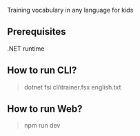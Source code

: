 Training vocabulary in any language for kids

## Prerequisites

.NET runtime

## How to run CLI?

> dotnet fsi cli\trainer.fsx english.txt

## How to run Web?

> npm run dev
